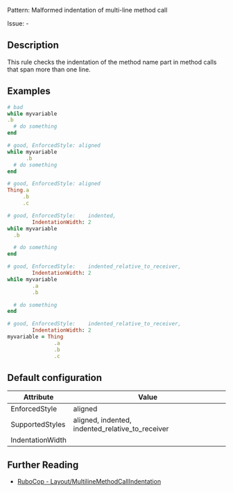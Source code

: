 Pattern: Malformed indentation of multi-line method call

Issue: -

## Description

This rule checks the indentation of the method name part in method calls that span more than one line.

## Examples

```ruby
# bad
while myvariable
.b
  # do something
end

# good, EnforcedStyle: aligned
while myvariable
      .b
  # do something
end

# good, EnforcedStyle: aligned
Thing.a
     .b
     .c

# good, EnforcedStyle:    indented,
        IndentationWidth: 2
while myvariable
  .b

  # do something
end

# good, EnforcedStyle:    indented_relative_to_receiver,
        IndentationWidth: 2
while myvariable
        .a
        .b

  # do something
end

# good, EnforcedStyle:    indented_relative_to_receiver,
        IndentationWidth: 2
myvariable = Thing
               .a
               .b
               .c
```

## Default configuration

Attribute | Value
--- | ---
EnforcedStyle | aligned
SupportedStyles | aligned, indented, indented_relative_to_receiver
IndentationWidth |

## Further Reading

* [RuboCop - Layout/MultilineMethodCallIndentation](https://docs.rubocop.org/rubocop/cops_layout.html#layoutmultilinemethodcallindentation)
